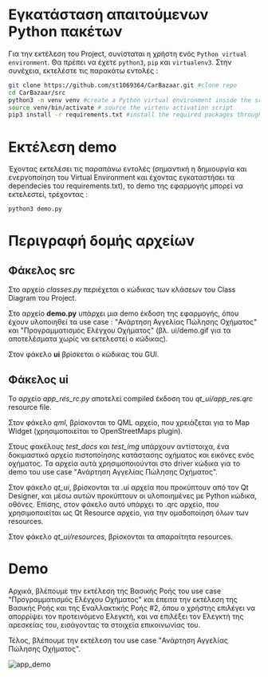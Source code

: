 # Εγκατάσταση απαιτούμενων Python πακέτων 

Για την εκτέλεση του Project, συνίσταται η χρήστη ενός `Python virtual environment`. Θα πρέπει να έχετε `python3`, `pip` και `virtualenv3`. Στην συνέχεια, εκτελέστε τις παρακάτω εντολές :

```bash
git clone https://github.com/st1069364/CarBazaar.git #clone repo
cd CarBazaar/src
python3 -m venv venv #create a Python virtual environment inside the src directory
source venv/bin/activate # source the virtenv activation script
pip3 install -r requirements.txt #install the required packages through the requirements.txt
```

# Εκτέλεση demo

Έχοντας εκτελέσει τις παραπάνω εντολές (σημαντική η δημιουργία και ενεργοποίηση του Virtual Environment και έχοντας εγκαταστήσει τα dependecies του requirements.txt), το demo της εφαρμογής μπορεί να εκτελεστεί, τρέχοντας :

```bash
python3 demo.py
```

# Περιγραφή δομής αρχείων

## Φάκελος src

Στο αρχείο *classes.py* περιέχεται ο κώδικας των κλάσεων του Class Diagram του Project.

Στο αρχείο **demo.py** υπάρχει μια demo έκδοση της εφαρμογής, όπου έχουν υλοποιηθεί τα use case : "Ανάρτηση Αγγελίας Πώλησης Οχήματος" και "Προγραμματισμός Ελέγχου Οχήματος" (βλ. ui/demo.gif για τα αποτελέσματα χωρίς να εκτελεστεί ο κώδικας).

Στον φάκελο **ui** βρίσκεται ο κώδικας του GUI.

## Φάκελος ui

To αρχείο *app_res_rc.py* αποτελεί compiled έκδοση του *qt_ui/app_res.qrc* resource file.

Στον φάκελο *qml*, βρίσκονται το QML αρχείο, που χρειάζεται για το Map Widget (χρησιμοποιείται το OpenStreetMaps plugin).

Στους φακέλους *test_docs* και *test_img* υπάρχουν αντίστοιχα, ένα δοκιμαστικό αρχείο πιστοποίησης κατάστασης οχήματος και εικόνες ενός οχήματος. Τα αρχεία αυτά χρησιμοποιούνται στο driver κώδικα για το demo του use case "Ανάρτηση Αγγελίας Πώλησης Οχήματος".

Στον φάκελο *qt_ui*, βρίσκονται τα .ui αρχεία που προκύπτουν από τον Qt Designer, και μέσω αυτών προκύπτουν οι υλοποιημένες με Python κώδικα, οθόνες.
Επίσης, στον φάκελο αυτό υπάρχει το .qrc αρχείο, που χρησιμοποιείται ως Qt Resource αρχείο, για την ομαδοποίηση όλων των resources.

Στον φάκελο *qt_ui/resources*, βρίσκονται τα απαραίτητα resources.

# Demo

Αρχικά, βλέπουμε την εκτέλεση της Βασικής Ροής του use case "Προγραμματισμός Ελέγχου Οχήματος" και έπειτα την εκτέλεση της Βασικής Ροής και της Εναλλακτικής Ροής #2, όπου ο χρήστης επιλέγει να απορρίψει τον προτεινόμενο Ελεγκτή, και να επιλέξει τον Ελεγκτή της αρεσκείας του, εισάγοντας τα στοιχεία επικοινωνίας του. 

Τέλος, βλέπουμε την εκτέλεση του use case "Ανάρτηση Αγγελίας Πώλησης Οχήματος".

![app_demo](ui/demo.gif)